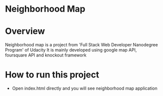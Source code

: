 Neighborhood Map
=============

# Overview
Neighborhood map is a project from 'Full Stack Web Developer Nanodegree Program' of Udacity
It is mainly developed using google map API, foursquare API and knockout framework

# How to run this project
- Open index.html directly and you will see neighborhood map application
